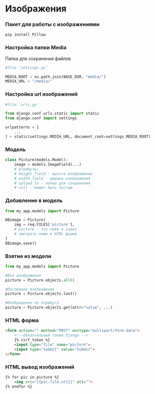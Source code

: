# Изображения

### Пакет для работы с изображениями
```bash
pip install Pillow 
```

### Настройка папки Media
Папка для сохранения файлов
```python
#file 'settings.py'

MEDIA_ROOT = os.path.join(BASE_DIR, "media/")
MEDIA_URL = "/media/"
```

### Настройка url изображений
```python
#file 'urls.py'

from django.conf.urls.static import static
from django.conf import settings

urlpatterns = [
    ...
] + static(settings.MEDIA_URL, document_root=settings.MEDIA_ROOT)
```

### Модель
```python
class Picture(models.Model):
    image = models.ImageField(...)
    # Атрибуты:
    # height_field - высота изображения
    # width_field - ширина изображения
    # upload_to - папка для сохранения
    # null - может быть пустым
```

### Добавление в модель
```python
from my_app.models import Picture

DBimage = Picture(
    img = req.FILES['picture'],
    # picture - это name в input
    # смотреть ниже в HTML форма
)
DBimage.save()
```
### Взятие из модели
```python
from my_app.models import Picture

#Все изображения
picture = Picture.objects.all() 

#Последнее изображение
picture = Picture.objects.last()

#Изобрадение по атрибуту
picture = Picture.objects.get(attr="value", ...)
```

### HTML форма 
```HTML
<form action="" method="POST" enctype="multipart/form-data">
    <!--Обязательный токен Django -->
    {% csrf_token %}
    <input type="file" name="picture">
    <input type="submit" value="Submit">
</form>
```

### HTML вывод изображений
```HTML
{% for pic in picture %}
    <img src="{{pic.file.url}}" alt="">
{% endfor %}
```
